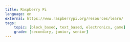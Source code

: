 ```yaml
---
title: Raspberry Pi
language: en
external: https://www.raspberrypi.org/resources/learn/
tags:
    topic: [block_based, text_based, electronics, game]
    grade: [secondary, junior, senior]
---
```

